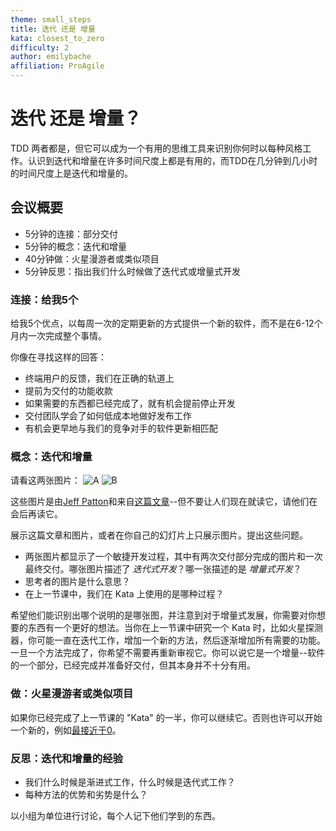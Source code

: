 ```yaml
---
theme: small_steps
title: 迭代 还是 增量
kata: closest_to_zero
difficulty: 2
author: emilybache
affiliation: ProAgile
---
```


# 迭代 还是 增量？

TDD 两者都是，但它可以成为一个有用的思维工具来识别你何时以每种风格工作。认识到迭代和增量在许多时间尺度上都是有用的，而TDD在几分钟到几小时的时间尺度上是迭代和增量的。

## 会议概要

* 5分钟的连接：部分交付
* 5分钟的概念：迭代和增量
* 40分钟做：火星漫游者或类似项目
* 5分钟反思：指出我们什么时候做了迭代式或增量式开发

### 连接：给我5个
给我5个优点，以每周一次的定期更新的方式提供一个新的软件，而不是在6-12个月内一次完成整个事情。

你像在寻找这样的回答：
- 终端用户的反馈，我们在正确的轨道上
- 提前为交付的功能收款
- 如果需要的东西都已经完成了，就有机会提前停止开发
- 交付团队学会了如何低成本地做好发布工作
- 有机会更早地与我们的竞争对手的软件更新相匹配

### 概念：迭代和增量
请看这两张图片：
![A](/assets/images/JeffPatton1.jpg)
![B](/assets/images/JeffPatton2.jpg)

这些图片是由[Jeff Patton](https://www.jpattonassociates.com/)和来自[这篇文章](https://www.stickyminds.com/article/neglected-practice-iteration)--但不要让人们现在就读它，请他们在会后再读它。

展示这篇文章和图片，或者在你自己的幻灯片上只展示图片。提出这些问题。

- 两张图片都显示了一个敏捷开发过程，其中有两次交付部分完成的图片和一次最终交付。哪张图片描述了 _迭代式开发_？哪一张描述的是 _增量式开发_？
- 思考者的图片是什么意思？
- 在上一节课中，我们在 Kata 上使用的是哪种过程？

希望他们能识别出哪个说明的是哪张图，并注意到对于增量式发展，你需要对你想要的东西有一个更好的想法。当你在上一节课中研究一个 Kata 时，比如火星探测器，你可能一直在迭代工作，增加一个新的方法，然后逐渐增加所有需要的功能。一旦一个方法完成了，你希望不需要再重新审视它。你可以说它是一个增量--软件的一个部分，已经完成并准备好交付，但其本身并不十分有用。

### 做：火星漫游者或类似项目
如果你已经完成了上一节课的 "Kata" 的一半，你可以继续它。否则也许可以开始一个新的，例如[最接近于0](/kata_descriptions/closest_to_zero.html)。

### 反思：迭代和增量的经验
- 我们什么时候是渐进式工作，什么时候是迭代式工作？
- 每种方法的优势和劣势是什么？

以小组为单位进行讨论，每个人记下他们学到的东西。

